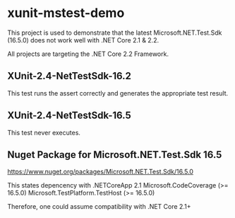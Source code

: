 # xunit-mstest-demo

This project is used to demonstrate that the latest Microsoft.NET.Test.Sdk (16.5.0) does not work well with .NET Core 2.1 & 2.2.

All projects are targeting the .NET Core 2.2 Framework.

## XUnit-2.4-NetTestSdk-16.2
This test runs the assert correctly and generates the appropriate test result.

## XUnit-2.4-NetTestSdk-16.5
This test never executes.

## Nuget Package for Microsoft.NET.Test.Sdk 16.5
https://www.nuget.org/packages/Microsoft.NET.Test.Sdk/16.5.0

This states depencency with
 .NETCoreApp 2.1
Microsoft.CodeCoverage (>= 16.5.0)
Microsoft.TestPlatform.TestHost (>= 16.5.0)

Therefore, one could assume compatibility with .NET Core 2.1+
